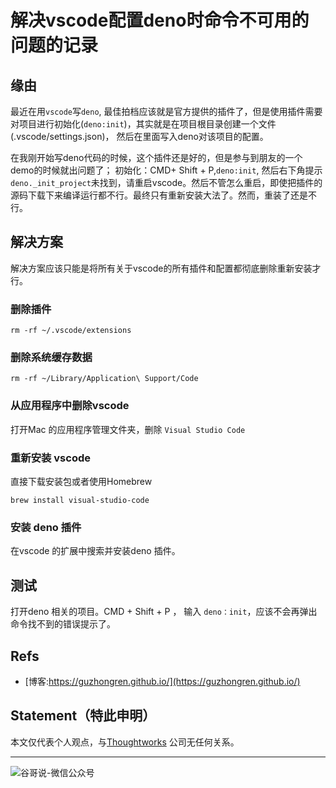 # 解决vscode配置deno时命令不可用的问题的记录


## 缘由

最近在用`vscode`写`deno`, 最佳拍档应该就是官方提供的插件了，但是使用插件需要对项目进行初始化(`deno:init`)，其实就是在项目根目录创建一个文件(.vscode/settings.json)， 然后在里面写入deno对该项目的配置。

在我刚开始写deno代码的时候，这个插件还是好的，但是参与到朋友的一个demo的时候就出问题了； 初始化：CMD+ Shift + P,`deno:init`, 然后右下角提示`deno._init_project`未找到，请重启vscode。然后不管怎么重启，即使把插件的源码下载下来编译运行都不行。最终只有重新安装大法了。然而，重装了还是不行。

## 解决方案

解决方案应该只能是将所有关于vscode的所有插件和配置都彻底删除重新安装才行。

### 删除插件

```shell
rm -rf ~/.vscode/extensions
```

### 删除系统缓存数据

```shell
rm -rf ~/Library/Application\ Support/Code
```

### 从应用程序中删除vscode

打开Mac 的应用程序管理文件夹，删除 `Visual Studio Code`

### 重新安装 vscode

直接下载安装包或者使用Homebrew

```shell
brew install visual-studio-code
```

### 安装 deno 插件

在vscode 的扩展中搜索并安装deno 插件。

## 测试

打开deno 相关的项目。CMD + Shift + P ， 输入 `deno：init`，应该不会再弹出命令找不到的错误提示了。

## Refs

* [博客:https://guzhongren.github.io/](https://guzhongren.github.io/)


## Statement（特此申明）

本文仅代表个人观点，与[Thoughtworks](https://www.Thoughtworks.com/) 公司无任何关系。

----
![谷哥说-微信公众号](https://cdn.jsdelivr.net/gh/guzhongren/data-hosting@master/20210819/扫码_搜索联合传播样式-白色版.ae9zxgscqcg.png)


